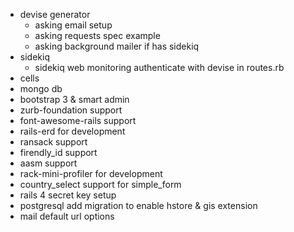 - devise generator
  - asking email setup
  - asking requests spec example
  - asking background mailer if has sidekiq
- sidekiq
  - sidekiq web monitoring authenticate with devise in routes.rb
- cells
- mongo db
- bootstrap 3 & smart admin
- zurb-foundation support
- font-awesome-rails support
- rails-erd for development
- ransack support
- firendly_id support
- aasm support
- rack-mini-profiler for development
- country_select support for simple_form
- rails 4 secret key setup
- postgresql add migration to enable hstore & gis extension
- mail default url options